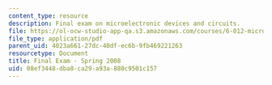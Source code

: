 ```yaml
---
content_type: resource
description: Final exam on microelectronic devices and circuits.
file: https://ol-ocw-studio-app-qa.s3.amazonaws.com/courses/6-012-microelectronic-devices-and-circuits-fall-2009/08ef3448dba8ca29a93a880c9501c157_MIT6_012F09_final_s08.pdf
file_type: application/pdf
parent_uid: 4023a661-27dc-40df-ec6b-9fb469221263
resourcetype: Document
title: Final Exam - Spring 2008
uid: 08ef3448-dba8-ca29-a93a-880c9501c157
---
```

